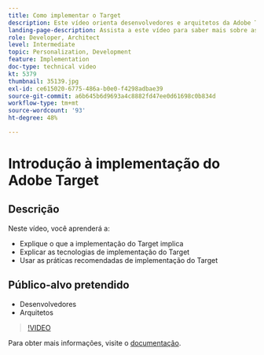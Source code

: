 ```yaml
---
title: Como implementar o Target
description: Este vídeo orienta desenvolvedores e arquitetos da Adobe Target na implementação do Target. Assista a este vídeo para saber mais sobre as diferentes tecnologias de implementação do Target e utilizar as práticas recomendadas de implementação do Target.
landing-page-description: Assista a este vídeo para saber mais sobre as diferentes tecnologias de implementação do Target e utilizar as práticas recomendadas de implementação do Target.
role: Developer, Architect
level: Intermediate
topic: Personalization, Development
feature: Implementation
doc-type: technical video
kt: 5379
thumbnail: 35139.jpg
exl-id: ce615020-6775-486a-b0e0-f4298adbae39
source-git-commit: a6b645b6d9693a4c8882fd47ee0d61698c0b834d
workflow-type: tm+mt
source-wordcount: '93'
ht-degree: 48%

---
```


# Introdução à implementação do Adobe Target

## Descrição

Neste vídeo, você aprenderá a:

* Explique o que a implementação do Target implica
* Explicar as tecnologias de implementação do Target
* Usar as práticas recomendadas de implementação do Target

## Público-alvo pretendido

* Desenvolvedores
* Arquitetos

>[!VIDEO](https://video.tv.adobe.com/v/35139/?quality=12)

Para obter mais informações, visite o [documentação](https://experienceleague.adobe.com/docs/target/using/implement-target/implementing-target.html?lang=en).
